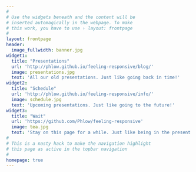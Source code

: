 ```yaml
---
#
# Use the widgets beneath and the content will be
# inserted automagically in the webpage. To make
# this work, you have to use › layout: frontpage
#
layout: frontpage
header:
  image_fullwidth: banner.jpg
widget1:
  title: "Presentations"
  url: 'http://phlow.github.io/feeling-responsive/blog/'
  image: presentations.jpg
  text: 'All our old presentations. Just like going back in time!'
widget2:
  title: "Schedule"
  url: 'http://phlow.github.io/feeling-responsive/info/'
  image: schedule.jpg
  text: 'Upcoming presentations. Just like going to the future!'
widget3:
  title: "Wait"
  url: 'https://github.com/Phlow/feeling-responsive'
  image: tea.jpg
  text: 'Stay on this page for a while. Just like being in the present!'
#
# This is a nasty hack to make the navigation highlight
# this page as active in the topbar navigation
#
homepage: true
---
```

